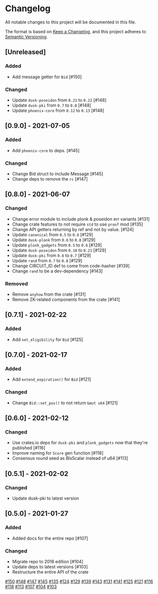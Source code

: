 # Changelog

All notable changes to this project will be documented in this file.

The format is based on [Keep a Changelog](https://keepachangelog.com/en/1.0.0/),
and this project adheres to [Semantic Versioning](https://semver.org/spec/v2.0.0.html).

## [Unreleased]

### Added

- Add message getter for `Bid` [#150]
### Changed

- Update `dusk-poseidon` from `0.21` to `0.22` [#148]
- Update `dusk-pki` from `0.7` to `0.8` [#148]
- Update `phoenix-core` from `0.12` to `0.13` [#148]

## [0.9.0] - 2021-07-05

### Added

- Add `phoenix-core` to deps. [#145]

### Changed

- Change Bid struct to include Message [#145]
- Change deps to remove the `rc` [#147]

## [0.8.0] - 2021-06-07

### Changed

- Change error module to include plonk & poseidon err variants [#131]
- Change crate features to not require `std` to use `proof` mod [#135]
- Change API getters returning by ref and not by value. [#124]
- Update `canonical` from `0.5` to `0.6` [#129]
- Update `dusk-plonk` from `0.6` to `0.8` [#129]
- Update `plonk_gadgets` from `0.5` to `0.6` [#129]
- Update `dusk-poseidon` from `0.18` to `0.21` [#129]
- Update `dusk-pki` from `0.6` to `0.7` [#129]
- Update `rand` from `0.7` to `0.8` [#129]
- Change CIRCUIT_ID def to come from code-hasher [#139]
- Change `rand` to be a dev-dependency [#143]

### Removed

- Remove `anyhow` from the crate [#131]
- Remove ZK-related components from the crate [#141]

## [0.7.1] - 2021-02-22

### Added

- Add `set_eligibility` for `Bid` [#125]

## [0.7.0] - 2021-02-17

### Added

- Add `extend_expiration()` for `Bid` [#121]

### Changed

- Change `Bid::set_pos()` to not return `&mut u64` [#121]

## [0.6.0] - 2021-02-12

### Changed

- Use crates.io deps for `dusk-pki` and `plonk_gadgets` now that they're published [#116]
- Improve naming for `Score` gen function [#118]
- Consensus round seed as BlsScalar instead of u64 [#113]

## [0.5.1] - 2021-02-02

### Changed

- Update dusk-pki to latest version

## [0.5.0] - 2021-01-27

### Added

- Added docs for the entire repo [#107]

### Changed

- Migrate repo to 2018 edition [#104]
- Update deps to latest versions [#103]
- Restructure the entire API of the crate

[#150](https://github.com/dusk-network/dusk-blindbid/issues/150)
[#148](https://github.com/dusk-network/dusk-blindbid/issues/148)
[#147](https://github.com/dusk-network/dusk-blindbid/pull/147)
[#145](https://github.com/dusk-network/dusk-blindbid/issues/145)
[#135](https://github.com/dusk-network/dusk-blindbid/issues/135)
[#124](https://github.com/dusk-network/dusk-blindbid/issues/124)
[#129](https://github.com/dusk-network/dusk-blindbid/issues/129)
[#139](https://github.com/dusk-network/dusk-blindbid/issues/139)
[#143](https://github.com/dusk-network/dusk-blindbid/issues/143)
[#131](https://github.com/dusk-network/dusk-blindbid/issues/131)
[#141](https://github.com/dusk-network/dusk-blindbid/issues/141)
[#125](https://github.com/dusk-network/dusk-blindbid/issues/125)
[#121](https://github.com/dusk-network/dusk-blindbid/issues/121)
[#116](https://github.com/dusk-network/dusk-blindbid/issues/116)
[#118](https://github.com/dusk-network/dusk-blindbid/issues/118)
[#113](https://github.com/dusk-network/dusk-blindbid/issues/113)
[#107](https://github.com/dusk-network/dusk-blindbid/issues/107)
[#104](https://github.com/dusk-network/dusk-blindbid/issues/104)
[#103](https://github.com/dusk-network/dusk-blindbid/issues/103)
